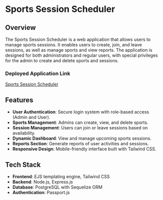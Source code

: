 # Sports Session Scheduler

## Overview
The Sports Session Scheduler is a web application that allows users to manage sports sessions. It enables users to create, join, and leave sessions, as well as manage sports and view reports. The application is designed for both administrators and regular users, with special privileges for the admin to create and delete sports and sessions.

### Deployed Application Link
[Sports Session Scheduler](https://sport-scheduler-pz43.onrender.com/dashboard)

## Features
- **User Authentication**: Secure login system with role-based access (Admin and User).
- **Sports Management**: Admins can create, view, and delete sports.
- **Session Management**: Users can join or leave sessions based on availability.
- **Dynamic Dashboard**: View and manage upcoming sports sessions.
- **Reports Section**: Generate reports of user activities and sessions.
- **Responsive Design**: Mobile-friendly interface built with Tailwind CSS.

## Tech Stack
- **Frontend**: EJS templating engine, Tailwind CSS
- **Backend**: Node.js, Express.js
- **Database**: PostgreSQL with Sequelize ORM
- **Authentication**: Passport.js
